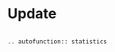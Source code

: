 # Update

```{py:currentmodule} jeta.archive.update
```

```{eval-rst}
.. autofunction:: statistics
```

